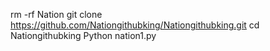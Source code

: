 rm -rf Nation 
git clone https://github.com/Nationgithubking/Nationgithubking.git
cd Nationgithubking 
Python nation1.py
